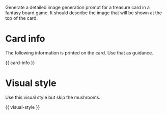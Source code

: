 Generate a detailed image generation prompt for a treasure card in a fantasy board game. It should describe the image that will be shown at the top of the card.

# Card info

The following information is printed on the card. Use that as guidance.

{{ card-info }}

# Visual style

Use this visual style but skip the mushrooms.

{{ visual-style }}
